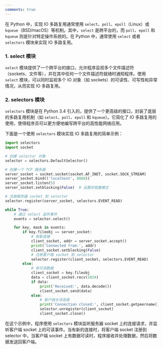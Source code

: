 ```yaml
---
comments: true
---
```


在 Python 中，实现 IO 多路复用通常使用 `select`、`poll`、`epoll`（Linux）或 `kqueue`（BSD/macOS）等机制。其中，`select` 是跨平台的，而 `poll`、`epoll` 和 `kqueue` 则是针对特定操作系统的。在 Python 中，通常使用 `select` 或者 `selectors` 模块来实现 IO 多路复用。

### 1. select 模块
   `select` 模块提供了一个跨平台的接口，允许程序监视多个文件描述符（sockets、文件等），并在其中任何一个文件描述符就绪时通知程序。使用 `select` 模块，可以同时监视多个 IO 对象（如 sockets）的可读性、可写性和异常情况，从而实现 IO 多路复用。

### 2. selectors 模块
   `selectors` 模块是在 Python 3.4 引入的，提供了一个更高级的接口，封装了底层的多路复用机制（如 `select`、`poll`、`epoll` 和 `kqueue`）。它简化了 IO 多路复用的使用，使得程序员可以更方便地编写跨平台的高性能网络应用。

下面是一个使用 `selectors` 模块实现 IO 多路复用的简单示例：

```python
import selectors
import socket

# 创建 selector 对象
selector = selectors.DefaultSelector()

# 创建一个 TCP 服务器
server_socket = socket.socket(socket.AF_INET, socket.SOCK_STREAM)
server_socket.bind(('localhost', 8888))
server_socket.listen(5)
server_socket.setblocking(False)  # 设置非阻塞模式

# 注册服务器 socket 到 selector
selector.register(server_socket, selectors.EVENT_READ)

while True:
    # 通过 select 监听事件
    events = selector.select()

    for key, mask in events:
        if key.fileobj == server_socket:
            # 有新连接
            client_socket, addr = server_socket.accept()
            print('Connected from:', addr)
            client_socket.setblocking(False)
            # 注册客户端 socket 到 selector
            selector.register(client_socket, selectors.EVENT_READ)
        else:
            # 有可读数据
            client_socket = key.fileobj
            data = client_socket.recv(1024)
            if data:
                print('Received:', data.decode())
                client_socket.send(data)
            else:
                # 客户端关闭连接
                print('Connection closed:', client_socket.getpeername())
                selector.unregister(client_socket)
                client_socket.close()
```

在这个示例中，程序使用 `selectors` 模块监听服务器 socket 上的连接请求，并监听客户端 socket 上的可读事件。当有新的连接时，将客户端 socket 注册到 selector 中，当客户端 socket 上有数据可读时，程序接收并处理数据，然后将数据发送回客户端。